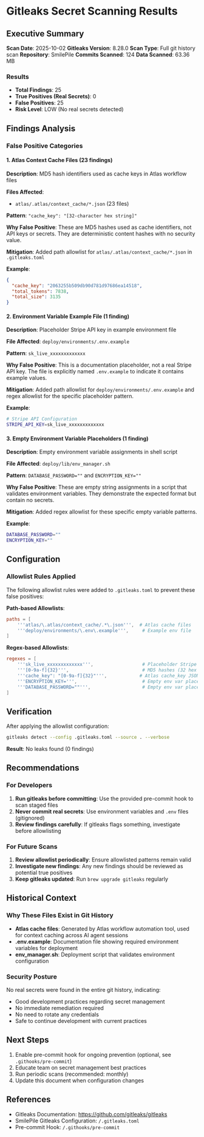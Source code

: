 # Gitleaks Secret Scanning Results

## Executive Summary

**Scan Date**: 2025-10-02
**Gitleaks Version**: 8.28.0
**Scan Type**: Full git history scan
**Repository**: SmilePile
**Commits Scanned**: 124
**Data Scanned**: 63.36 MB

### Results
- **Total Findings**: 25
- **True Positives (Real Secrets)**: 0
- **False Positives**: 25
- **Risk Level**: LOW (No real secrets detected)

## Findings Analysis

### False Positive Categories

#### 1. Atlas Context Cache Files (23 findings)
**Description**: MD5 hash identifiers used as cache keys in Atlas workflow files

**Files Affected**:
- `atlas/.atlas/context_cache/*.json` (23 files)

**Pattern**: `"cache_key": "[32-character hex string]"`

**Why False Positive**: These are MD5 hashes used as cache identifiers, not API keys or secrets. They are deterministic content hashes with no security value.

**Mitigation**: Added path allowlist for `atlas/.atlas/context_cache/*.json` in `.gitleaks.toml`

**Example**:
```json
{
  "cache_key": "2063255b509db90d781d97686ea14518",
  "total_tokens": 7838,
  "total_size": 3135
}
```

#### 2. Environment Variable Example File (1 finding)
**Description**: Placeholder Stripe API key in example environment file

**File Affected**: `deploy/environments/.env.example`

**Pattern**: `sk_live_xxxxxxxxxxxxx`

**Why False Positive**: This is a documentation placeholder, not a real Stripe API key. The file is explicitly named `.env.example` to indicate it contains example values.

**Mitigation**: Added path allowlist for `deploy/environments/.env.example` and regex allowlist for the specific placeholder pattern.

**Example**:
```bash
# Stripe API Configuration
STRIPE_API_KEY=sk_live_xxxxxxxxxxxxx
```

#### 3. Empty Environment Variable Placeholders (1 finding)
**Description**: Empty environment variable assignments in shell script

**File Affected**: `deploy/lib/env_manager.sh`

**Pattern**: `DATABASE_PASSWORD=""` and `ENCRYPTION_KEY=""`

**Why False Positive**: These are empty string assignments in a script that validates environment variables. They demonstrate the expected format but contain no secrets.

**Mitigation**: Added regex allowlist for these specific empty variable patterns.

**Example**:
```bash
DATABASE_PASSWORD=""
ENCRYPTION_KEY=""
```

## Configuration

### Allowlist Rules Applied

The following allowlist rules were added to `.gitleaks.toml` to prevent these false positives:

**Path-based Allowlists**:
```toml
paths = [
    '''atlas/\.atlas/context_cache/.*\.json''',  # Atlas cache files
    '''deploy/environments/\.env\.example''',     # Example env file
]
```

**Regex-based Allowlists**:
```toml
regexes = [
    '''sk_live_xxxxxxxxxxxxx''',                  # Placeholder Stripe key
    '''[0-9a-f]{32}''',                           # MD5 hashes (32 hex chars)
    '''cache_key": "[0-9a-f]{32}"''',            # Atlas cache_key JSON fields
    '''ENCRYPTION_KEY=''',                        # Empty env var placeholders
    '''DATABASE_PASSWORD=""''',                   # Empty env var placeholders
]
```

## Verification

After applying the allowlist configuration:

```bash
gitleaks detect --config .gitleaks.toml --source . --verbose
```

**Result**: No leaks found (0 findings)

## Recommendations

### For Developers

1. **Run gitleaks before committing**: Use the provided pre-commit hook to scan staged files
2. **Never commit real secrets**: Use environment variables and `.env` files (gitignored)
3. **Review findings carefully**: If gitleaks flags something, investigate before allowlisting

### For Future Scans

1. **Review allowlist periodically**: Ensure allowlisted patterns remain valid
2. **Investigate new findings**: Any new findings should be reviewed as potential true positives
3. **Keep gitleaks updated**: Run `brew upgrade gitleaks` regularly

## Historical Context

### Why These Files Exist in Git History

- **Atlas cache files**: Generated by Atlas workflow automation tool, used for context caching across AI agent sessions
- **.env.example**: Documentation file showing required environment variables for deployment
- **env_manager.sh**: Deployment script that validates environment configuration

### Security Posture

No real secrets were found in the entire git history, indicating:
- Good development practices regarding secret management
- No immediate remediation required
- No need to rotate any credentials
- Safe to continue development with current practices

## Next Steps

1. Enable pre-commit hook for ongoing prevention (optional, see `.githooks/pre-commit`)
2. Educate team on secret management best practices
3. Run periodic scans (recommended: monthly)
4. Update this document when configuration changes

## References

- Gitleaks Documentation: https://github.com/gitleaks/gitleaks
- SmilePile Gitleaks Configuration: `/.gitleaks.toml`
- Pre-commit Hook: `/.githooks/pre-commit`
